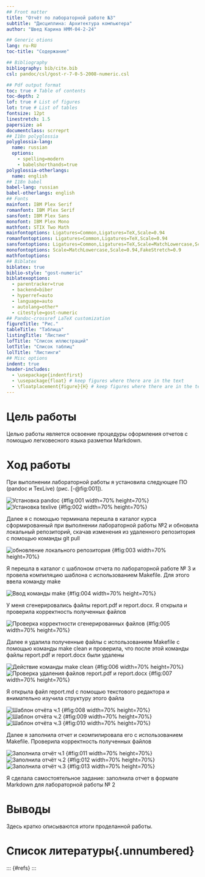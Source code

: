 ```yaml
---
## Front matter
title: "Отчёт по лабораторной работе №3"
subtitle: "Дисциплина: Архитектура компьютера"
author: "Швед Карина НММ-04-2-24"

## Generic otions
lang: ru-RU
toc-title: "Содержание"

## Bibliography
bibliography: bib/cite.bib
csl: pandoc/csl/gost-r-7-0-5-2008-numeric.csl

## Pdf output format
toc: true # Table of contents
toc-depth: 2
lof: true # List of figures
lot: true # List of tables
fontsize: 12pt
linestretch: 1.5
papersize: a4
documentclass: scrreprt
## I18n polyglossia
polyglossia-lang:
  name: russian
  options:
	- spelling=modern
	- babelshorthands=true
polyglossia-otherlangs:
  name: english
## I18n babel
babel-lang: russian
babel-otherlangs: english
## Fonts
mainfont: IBM Plex Serif
romanfont: IBM Plex Serif
sansfont: IBM Plex Sans
monofont: IBM Plex Mono
mathfont: STIX Two Math
mainfontoptions: Ligatures=Common,Ligatures=TeX,Scale=0.94
romanfontoptions: Ligatures=Common,Ligatures=TeX,Scale=0.94
sansfontoptions: Ligatures=Common,Ligatures=TeX,Scale=MatchLowercase,Scale=0.94
monofontoptions: Scale=MatchLowercase,Scale=0.94,FakeStretch=0.9
mathfontoptions:
## Biblatex
biblatex: true
biblio-style: "gost-numeric"
biblatexoptions:
  - parentracker=true
  - backend=biber
  - hyperref=auto
  - language=auto
  - autolang=other*
  - citestyle=gost-numeric
## Pandoc-crossref LaTeX customization
figureTitle: "Рис."
tableTitle: "Таблица"
listingTitle: "Листинг"
lofTitle: "Список иллюстраций"
lotTitle: "Список таблиц"
lolTitle: "Листинги"
## Misc options
indent: true
header-includes:
  - \usepackage{indentfirst}
  - \usepackage{float} # keep figures where there are in the text
  - \floatplacement{figure}{H} # keep figures where there are in the text
---
```


# Цель работы

Целью работы является освоение процедуры оформления отчетов с помощью
легковесного языка разметки Markdown.


# Ход работы

При выполнении лабораторной работы я установила следующее ПО (pandoc и
TexLive) (рис. [-@fig:001]).

![Установка pandoc](image/5213010873734522537.jpg) {#fig:001 width=70% height=70%}
![Установка texlive](image/5213010873734522549.jpg) {#fig:002 width=70% height=70%}

Далее я с помощью терминала перешла в каталог курса сформированный при
выполнении лабораторной работы №2 и обновила локальный репозиторий, скачав
изменения из удаленного репозитория с помощью команды git pull

![обновление локального репозитория](image/5213010873734522551.jpg) {#fig:003 width=70% height=70%}

 Я перешла в каталог с шаблоном отчета по лабораторной работе № 3 и провела
компиляцию шаблона с использованием Makefile. Для этого ввела команду make

![Ввод команды make](image/5213010873734522694.jpg) {#fig:004 width=70% height=70%}

У меня сгенерировались файлы report.pdf и report.docx. Я открыла и проверила
корректность полученных файлов

![Проверка корректности сгенерированных файлов](image/5213010873734522553.jpg) {#fig:005 width=70% height=70%}

Далее я удалила полученные файлы с использованием Makefile с помощью команды
make clean и проверила, что после этой команды файлы report.pdf и report.docx были
удалены

![Действие команды make clean](image/5213010873734522552.jpg) {#fig:006 width=70% height=70%}
![Проверка удаления файлов report.pdf и report.docx](image/5213010873734522554.jpg) {#fig:007 width=70% height=70%}

Я открыла файл report.md c помощью текстового редактора и внимательно изучила
структуру этого файла

![Шаблон отчёта ч.1](image/5213010873734522555.jpg) {#fig:008 width=70% height=70%}
![Шаблон отчёта ч.2](image/5213010873734522556.jpg) {#fig:009 width=70% height=70%}
![Шаблон отчёта ч.3](image/5213010873734522557.jpg) {#fig:010 width=70% height=70%}

Далее я заполнила отчет и скомпилировала его с использованием Makefile. Проверила
корректность полученных файлов

![Заполнила отчёт ч.1](image/5213010873734522749.jpg) {#fig:011 width=70% height=70%}
![Заполнила отчёт ч.2](image/5213010873734522750.jpg) {#fig:012 width=70% height=70%}
![Заполнила отчёт ч.3](image/5213010873734522751.jpg) {#fig:013 width=70% height=70%}

Я сделала самостоятельное задание: заполнила отчет в формате Markdown для лабораторной работы № 2














# Выводы

Здесь кратко описываются итоги проделанной работы.

# Список литературы{.unnumbered}

::: {#refs}
:::
